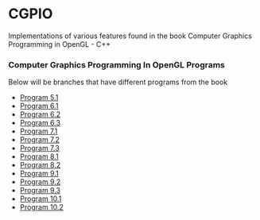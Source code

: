 # CGPIO
Implementations of various features found in the book Computer Graphics Programming in OpenGL - C++


### Computer Graphics Programming In OpenGL Programs
Below will be branches that have different programs from the book
* [Program 5.1](https://github.com/osarana/CGPIO/tree/Program-5.1%2B%2B)
* [Program 6.1](https://github.com/osarana/CGPIO/tree/Program-6.1)
* [Program 6.2](https://github.com/osarana/CGPIO/tree/Program-6.2)
* [Program 6.3](https://github.com/osarana/CGPIO/tree/Program-6.3)
* [Program 7.1](https://github.com/osarana/CGPIO/tree/Program-7.1)
* [Program 7.2](https://github.com/osarana/CGPIO/tree/Program-7.2)
* [Program 7.3](https://github.com/osarana/CGPIO/tree/Program-7.3)
* [Program 8.1](https://github.com/osarana/CGPIO/tree/Program-8.1)
* [Program 8.2](https://github.com/osarana/CGPIO/tree/Program-8.2)
* [Program 9.1](https://github.com/osarana/CGPIO/tree/Program-9.1)
* [Program 9.2](https://github.com/osarana/CGPIO/tree/Program-9.2)
* [Program 9.3](https://github.com/osarana/CGPIO/tree/Program-9.3)
* [Program 10.1](https://github.com/osarana/CGPIO/tree/Program-10.1)
* [Program 10.2](https://github.com/osarana/CGPIO/tree/Program-10.2)
